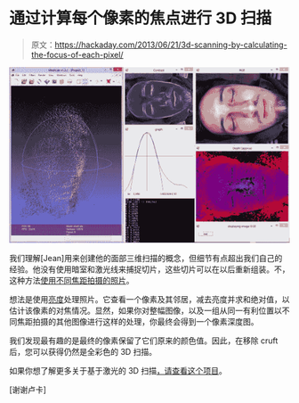 # 通过计算每个像素的焦点进行 3D 扫描

> 原文：<https://hackaday.com/2013/06/21/3d-scanning-by-calculating-the-focus-of-each-pixel/>

![calculating-focus-to-generate-depth-map](img/b96020c0062ddfc58bc244db61efaae2.png)

我们理解[Jean]用来创建他的面部三维扫描的概念，但细节有点超出我们自己的经验。他没有使用暗室和激光线来捕捉切片，这些切片可以在以后重新组装。不，这种方法[使用不同焦距拍摄的照片](http://www.stareat.it/sp.aspx?g=3ce7bc36fb334b8d85e6900b0bdf11c3)。

想法是使用[亮度](http://en.wikipedia.org/wiki/Luminance)处理照片。它查看一个像素及其邻居，减去亮度并求和绝对值，以估计该像素的对焦情况。显然，如果你对整幅图像，以及一组从同一有利位置以不同焦距拍摄的其他图像进行这样的处理，你最终会得到一个像素深度图。

我们发现最有趣的是最终的像素保留了它们原来的颜色值。因此，在移除 cruft 后，您可以获得仍然是全彩色的 3D 扫描。

如果你想了解更多关于基于激光的 3D 扫描[，请查看这个项目](http://hackaday.com/2013/05/15/3d-scanner-with-remarkable-resolution/)。

[谢谢卢卡]